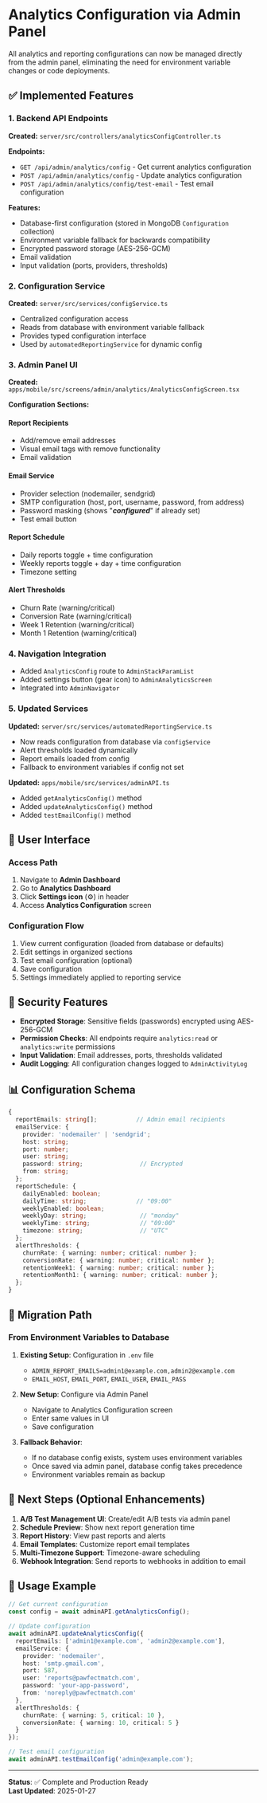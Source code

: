 # Analytics Configuration via Admin Panel

All analytics and reporting configurations can now be managed directly from the admin panel, eliminating the need for environment variable changes or code deployments.

## ✅ Implemented Features

### 1. Backend API Endpoints

**Created:** `server/src/controllers/analyticsConfigController.ts`

**Endpoints:**
- `GET /api/admin/analytics/config` - Get current analytics configuration
- `POST /api/admin/analytics/config` - Update analytics configuration
- `POST /api/admin/analytics/config/test-email` - Test email configuration

**Features:**
- Database-first configuration (stored in MongoDB `Configuration` collection)
- Environment variable fallback for backwards compatibility
- Encrypted password storage (AES-256-GCM)
- Email validation
- Input validation (ports, providers, thresholds)

### 2. Configuration Service

**Created:** `server/src/services/configService.ts`

- Centralized configuration access
- Reads from database with environment variable fallback
- Provides typed configuration interface
- Used by `automatedReportingService` for dynamic config

### 3. Admin Panel UI

**Created:** `apps/mobile/src/screens/admin/analytics/AnalyticsConfigScreen.tsx`

**Configuration Sections:**

#### Report Recipients
- Add/remove email addresses
- Visual email tags with remove functionality
- Email validation

#### Email Service
- Provider selection (nodemailer, sendgrid)
- SMTP configuration (host, port, username, password, from address)
- Password masking (shows "***configured***" if already set)
- Test email button

#### Report Schedule
- Daily reports toggle + time configuration
- Weekly reports toggle + day + time configuration
- Timezone setting

#### Alert Thresholds
- Churn Rate (warning/critical)
- Conversion Rate (warning/critical)
- Week 1 Retention (warning/critical)
- Month 1 Retention (warning/critical)

### 4. Navigation Integration

- Added `AnalyticsConfig` route to `AdminStackParamList`
- Added settings button (gear icon) to `AdminAnalyticsScreen`
- Integrated into `AdminNavigator`

### 5. Updated Services

**Updated:** `server/src/services/automatedReportingService.ts`
- Now reads configuration from database via `configService`
- Alert thresholds loaded dynamically
- Report emails loaded from config
- Fallback to environment variables if config not set

**Updated:** `apps/mobile/src/services/adminAPI.ts`
- Added `getAnalyticsConfig()` method
- Added `updateAnalyticsConfig()` method
- Added `testEmailConfig()` method

## 📱 User Interface

### Access Path
1. Navigate to **Admin Dashboard**
2. Go to **Analytics Dashboard**
3. Click **Settings icon** (⚙️) in header
4. Access **Analytics Configuration** screen

### Configuration Flow
1. View current configuration (loaded from database or defaults)
2. Edit settings in organized sections
3. Test email configuration (optional)
4. Save configuration
5. Settings immediately applied to reporting service

## 🔐 Security Features

- **Encrypted Storage**: Sensitive fields (passwords) encrypted using AES-256-GCM
- **Permission Checks**: All endpoints require `analytics:read` or `analytics:write` permissions
- **Input Validation**: Email addresses, ports, thresholds validated
- **Audit Logging**: All configuration changes logged to `AdminActivityLog`

## 📊 Configuration Schema

```typescript
{
  reportEmails: string[];           // Admin email recipients
  emailService: {
    provider: 'nodemailer' | 'sendgrid';
    host: string;
    port: number;
    user: string;
    password: string;                // Encrypted
    from: string;
  };
  reportSchedule: {
    dailyEnabled: boolean;
    dailyTime: string;              // "09:00"
    weeklyEnabled: boolean;
    weeklyDay: string;               // "monday"
    weeklyTime: string;              // "09:00"
    timezone: string;                // "UTC"
  };
  alertThresholds: {
    churnRate: { warning: number; critical: number };
    conversionRate: { warning: number; critical: number };
    retentionWeek1: { warning: number; critical: number };
    retentionMonth1: { warning: number; critical: number };
  };
}
```

## 🔄 Migration Path

### From Environment Variables to Database

1. **Existing Setup**: Configuration in `.env` file
   - `ADMIN_REPORT_EMAILS=admin1@example.com,admin2@example.com`
   - `EMAIL_HOST`, `EMAIL_PORT`, `EMAIL_USER`, `EMAIL_PASS`

2. **New Setup**: Configure via Admin Panel
   - Navigate to Analytics Configuration screen
   - Enter same values in UI
   - Save configuration

3. **Fallback Behavior**:
   - If no database config exists, system uses environment variables
   - Once saved via admin panel, database config takes precedence
   - Environment variables remain as backup

## 🚀 Next Steps (Optional Enhancements)

1. **A/B Test Management UI**: Create/edit A/B tests via admin panel
2. **Schedule Preview**: Show next report generation time
3. **Report History**: View past reports and alerts
4. **Email Templates**: Customize report email templates
5. **Multi-Timezone Support**: Timezone-aware scheduling
6. **Webhook Integration**: Send reports to webhooks in addition to email

## 📝 Usage Example

```typescript
// Get current configuration
const config = await adminAPI.getAnalyticsConfig();

// Update configuration
await adminAPI.updateAnalyticsConfig({
  reportEmails: ['admin1@example.com', 'admin2@example.com'],
  emailService: {
    provider: 'nodemailer',
    host: 'smtp.gmail.com',
    port: 587,
    user: 'reports@pawfectmatch.com',
    password: 'your-app-password',
    from: 'noreply@pawfectmatch.com'
  },
  alertThresholds: {
    churnRate: { warning: 5, critical: 10 },
    conversionRate: { warning: 10, critical: 5 }
  }
});

// Test email configuration
await adminAPI.testEmailConfig('admin@example.com');
```

---

**Status**: ✅ Complete and Production Ready  
**Last Updated**: 2025-01-27

